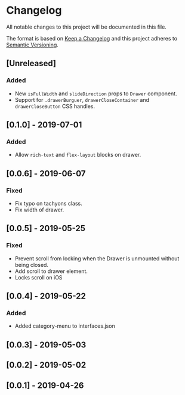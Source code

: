 # Changelog

All notable changes to this project will be documented in this file.

The format is based on [Keep a Changelog](http://keepachangelog.com/en/1.0.0/)
and this project adheres to [Semantic Versioning](http://semver.org/spec/v2.0.0.html).

## [Unreleased]

### Added

- New `isFullWidth` and `slideDirection` props to `Drawer` component.
- Support for `.drawerBurguer`, `drawerCloseContainer` and `drawerCloseButton` CSS handles.

## [0.1.0] - 2019-07-01

### Added

- Allow `rich-text` and `flex-layout` blocks on drawer.

## [0.0.6] - 2019-06-07

### Fixed

- Fix typo on tachyons class.
- Fix width of drawer.

## [0.0.5] - 2019-05-25

### Fixed

- Prevent scroll from locking when the Drawer is unmounted without being closed.
- Add scroll to drawer element.
- Locks scroll on iOS

## [0.0.4] - 2019-05-22

### Added

- Added category-menu to interfaces.json

## [0.0.3] - 2019-05-03

## [0.0.2] - 2019-05-02

## [0.0.1] - 2019-04-26
